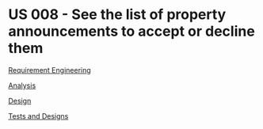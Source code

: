 # US 008 - See the list of property announcements to accept or decline them

[Requirement Engineering](01.requirements-Engineering/Readme.md)

[Analysis](02.analysis/Readme.md)

[Design](03.Design/Readme.md)

[Tests and Designs](04.tests-and-improvements/Readme.md)
